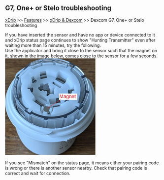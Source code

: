 ## G7, One+ or Stelo troubleshooting  
[xDrip](../../README.md) >> [Features](../Features_page.md) >> [xDrip & Dexcom](../Dexcom_page.md) >> Dexcom G7, One+ or Stelo troubleshooting  
  
If you have inserted the sensor and have no app or device connected to it and xDrip status page continues to show "Hunting Transmitter" even after waiting more than 15 minutes, try the following.  
Use the applicator and bring it close to the sensor such that the magnet on it, shown in the image below, comes close to the sensor for a few seconds.  
![](./images/G7_Applicator_Magnet.png)  
  
If you see "Mismatch" on the status page, it means either your pairing code is wrong or there is another sensor nearby. Check that pairing code is correct and wait for connection.  
  
